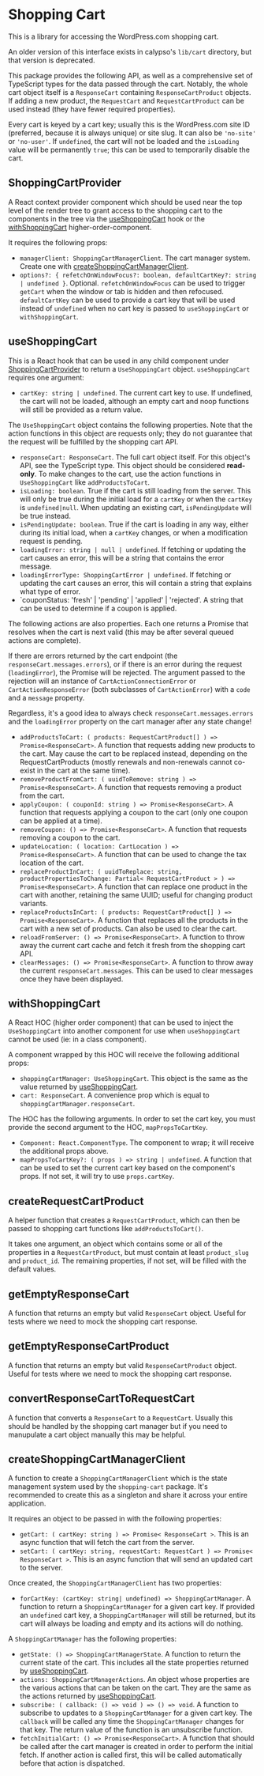# Shopping Cart

This is a library for accessing the WordPress.com shopping cart.

An older version of this interface exists in calypso's `lib/cart` directory, but that version is deprecated.

This package provides the following API, as well as a comprehensive set of TypeScript types for the data passed through the cart. Notably, the whole cart object itself is a `ResponseCart` containing `ResponseCartProduct` objects. If adding a new product, the `RequestCart` and `RequestCartProduct` can be used instead (they have fewer required properties).

Every cart is keyed by a cart key; usually this is the WordPress.com site ID (preferred, because it is always unique) or site slug. It can also be `'no-site'` or `'no-user'`. If `undefined`, the cart will not be loaded and the `isLoading` value will be permanently `true`; this can be used to temporarily disable the cart.

## ShoppingCartProvider

A React context provider component which should be used near the top level of the render tree to grant access to the shopping cart to the components in the tree via the [useShoppingCart](#useShoppingCart) hook or the [withShoppingCart](#withShoppingCart) higher-order-component.

It requires the following props:

- `managerClient: ShoppingCartManagerClient`. The cart manager system. Create one with [createShoppingCartManagerClient](#createShoppingCartManagerClient).
- `options?: { refetchOnWindowFocus?: boolean, defaultCartKey?: string | undefined }`. Optional. `refetchOnWindowFocus` can be used to trigger `getCart` when the window or tab is hidden and then refocused. `defaultCartKey` can be used to provide a cart key that will be used instead of `undefined` when no cart key is passed to `useShoppingCart` or `withShoppingCart`.

## useShoppingCart

This is a React hook that can be used in any child component under [ShoppingCartProvider](#ShoppingCartProvider) to return a `UseShoppingCart` object. `useShoppingCart` requires one argument:

- `cartKey: string | undefined`. The current cart key to use. If undefined, the cart will not be loaded, although an empty cart and noop functions will still be provided as a return value.

The `UseShoppingCart` object contains the following properties. Note that the action functions in this object are requests only; they do not guarantee that the request will be fulfilled by the shopping cart API.

- `responseCart: ResponseCart`. The full cart object itself. For this object's API, see the TypeScript type. This object should be considered **read-only**. To make changes to the cart, use the action functions in `UseShoppingCart` like `addProductsToCart`.
- `isLoading: boolean`. True if the cart is still loading from the server. This will only be true during the initial load for a `cartKey` or when the `cartKey` is `undefined|null`. When updating an existing cart, `isPendingUpdate` will be true instead.
- `isPendingUpdate: boolean`. True if the cart is loading in any way, either during its initial load, when a `cartKey` changes, or when a modification request is pending.
- `loadingError: string | null | undefined`. If fetching or updating the cart causes an error, this will be a string that contains the error message.
- `loadingErrorType: ShoppingCartError | undefined`. If fetching or updating the cart causes an error, this will contain a string that explains what type of error.
- `couponStatus: 'fresh' | 'pending' | 'applied' | 'rejected'. A string that can be used to determine if a coupon is applied.

The following actions are also properties. Each one returns a Promise that resolves when the cart is next valid (this may be after several queued actions are complete).

If there are errors returned by the cart endpoint (the `responseCart.messages.errors`), or if there is an error during the request (`loadingError`), the Promise will be rejected. The argument passed to the rejection will an instance of `CartActionConnectionError` or `CartActionResponseError` (both subclasses of `CartActionError`) with a `code` and a `message` property.

Regardless, it's a good idea to always check `responseCart.messages.errors` and the `loadingError` property on the cart manager after any state change!

- `addProductsToCart: ( products: RequestCartProduct[] ) => Promise<ResponseCart>`. A function that requests adding new products to the cart. May cause the cart to be replaced instead, depending on the RequestCartProducts (mostly renewals and non-renewals cannot co-exist in the cart at the same time).
- `removeProductFromCart: ( uuidToRemove: string ) => Promise<ResponseCart>`. A function that requests removing a product from the cart.
- `applyCoupon: ( couponId: string ) => Promise<ResponseCart>`. A function that requests applying a coupon to the cart (only one coupon can be applied at a time).
- `removeCoupon: () => Promise<ResponseCart>`. A function that requests removing a coupon to the cart.
- `updateLocation: ( location: CartLocation ) => Promise<ResponseCart>`. A function that can be used to change the tax location of the cart.
- `replaceProductInCart: ( uuidToReplace: string, productPropertiesToChange: Partial< RequestCartProduct > ) => Promise<ResponseCart>`. A function that can replace one product in the cart with another, retaining the same UUID; useful for changing product variants.
- `replaceProductsInCart: ( products: RequestCartProduct[] ) => Promise<ResponseCart>`. A function that replaces all the products in the cart with a new set of products. Can also be used to clear the cart.
- `reloadFromServer: () => Promise<ResponseCart>`. A function to throw away the current cart cache and fetch it fresh from the shopping cart API.
- `clearMessages: () => Promise<ResponseCart>`. A function to throw away the current `responseCart.messages`. This can be used to clear messages once they have been displayed.

## withShoppingCart

A React HOC (higher order component) that can be used to inject the `UseShoppingCart` into another component for use when `useShoppingCart` cannot be used (ie: in a class component).

A component wrapped by this HOC will receive the following additional props:

- `shoppingCartManager: UseShoppingCart`. This object is the same as the value returned by [useShoppingCart](#useShoppingCart).
- `cart: ResponseCart`. A convenience prop which is equal to `shoppingCartManager.responseCart`.

The HOC has the following arguments. In order to set the cart key, you must provide the second argument to the HOC, `mapPropsToCartKey`.

- `Component: React.ComponentType`. The component to wrap; it will receive the additional props above.
- `mapPropsToCartKey?: ( props ) => string | undefined`. A function that can be used to set the current cart key based on the component's props. If not set, it will try to use `props.cartKey`.

## createRequestCartProduct

A helper function that creates a `RequestCartProduct`, which can then be passed to shopping cart functions like `addProductsToCart()`.

It takes one argument, an object which contains some or all of the properties in a `RequestCartProduct`, but must contain at least `product_slug` and `product_id`. The remaining properties, if not set, will be filled with the default values.

## getEmptyResponseCart

A function that returns an empty but valid `ResponseCart` object. Useful for tests where we need to mock the shopping cart response.

## getEmptyResponseCartProduct

A function that returns an empty but valid `ResponseCartProduct` object. Useful for tests where we need to mock the shopping cart response.

## convertResponseCartToRequestCart

A function that converts a `ResponseCart` to a `RequestCart`. Usually this should be handled by the shopping cart manager but if you need to manupulate a cart object manually this may be helpful.

## createShoppingCartManagerClient

A function to create a `ShoppingCartManagerClient` which is the state management system used by the `shopping-cart` package. It's recommended to create this as a singleton and share it across your entire application.

It requires an object to be passed in with the following properties:

- `getCart: ( cartKey: string ) => Promise< ResponseCart >`. This is an async function that will fetch the cart from the server.
- `setCart: ( cartKey: string, requestCart: RequestCart ) => Promise< ResponseCart >`. This is an async function that will send an updated cart to the server.

Once created, the `ShoppingCartManagerClient` has two properties:

- `forCartKey: (cartKey: string| undefined) => ShoppingCartManager`. A function to return a `ShoppingCartManager` for a given cart key. If provided an `undefined` cart key, a `ShoppingCartManager` will still be returned, but its cart will always be loading and empty and its actions will do nothing.

A `ShoppingCartManager` has the following properties:

- `getState: () => ShoppingCartManagerState`. A function to return the current state of the cart. This includes all the state properties returned by [useShoppingCart](#useShoppingCart).
- `actions: ShoppingCartManagerActions`. An object whose properties are the various actions that can be taken on the cart. They are the same as the actions returned by [useShoppingCart](#useShoppingCart).
- `subscribe: ( callback: () => void ) => () => void`. A function to subscribe to updates to a `ShoppingCartManager` for a given cart key. The `callback` will be called any time the `ShoppingCartManager` changes for that key. The return value of the function is an unsubscribe function.
- `fetchInitialCart: () => Promise<ResponseCart>`. A function that should be called after the cart manager is created in order to perform the initial fetch. If another action is called first, this will be called automatically before that action is dispatched.
